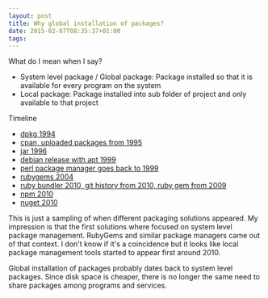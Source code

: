 ```yaml
---
layout: post
title: Why global installation of packages?
date: 2015-02-07T08:35:37+01:00
tags: 
---
```


What do I mean when I say?
- System level package / Global package: Package installed so that it is available for every program on the system
- Local package: Package installed into sub folder of project and only available to that project 

Timeline

- [dpkg 1994](http://anonscm.debian.org/gitweb/?p=dpkg/dpkg.git;a=blob;f=scripts/perl-dpkg.pl;h=ba70fc5f570ed2cd3661a505f642aa85d2295ab5;hb=1b80fb16c22db72457d7a456ffbf1f70a8dfc0a5) 
- [cpan, uploaded packages from 1995](http://web.archive.org/web/20000816230719/http://www.cpan.org/modules/01modules.index.html)
- [jar 1996](http://en.wikibooks.org/wiki/Java_Programming/History)
- [debian release with apt 1999](http://dictionary.sensagent.com/advanced+packaging+tool/en-en/)
- [perl package manager goes back to 1999](http://cpansearch.perl.org/src/MURRAY/PPM-2.1.9/Changes)
- [rubygems 2004](https://github.com/rubygems/rubygems/blob/master/History.txt)
- [ruby bundler 2010, git history from 2010, ruby gem from 2009](https://rubygems.org/gems/bundler/versions)
- [npm 2010](https://github.com/npm/npm/releases/tag/v0.0.1)
- [nuget 2010](http://nuget.codeplex.com/wikipage?version=1)

This is just a sampling of when different packaging solutions appeared. My impression is that the first solutions where focused on system level package management. RubyGems and similar package managers came out of that context. I don't know if it's a coincidence but it looks like local package management tools started to appear first around 2010.

Global installation of packages probably dates back to system level packages. Since disk space is cheaper, there is no longer the same need to share packages among programs and services.